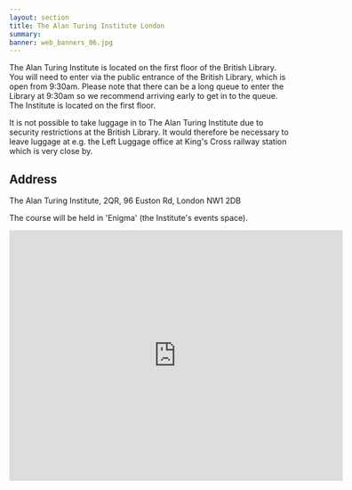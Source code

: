```yaml
---
layout: section
title: The Alan Turing Institute London
summary: 
banner: web_banners_06.jpg
---
```





The Alan Turing Institute is located on the first floor of the British Library.
You will need to enter via the public entrance of the British Library, which is open from 9:30am. Please note that there can be a long queue to enter the Library at 9:30am so we recommend arriving early to get in to the queue. The Institute is located on the first floor.

It is not possible to take luggage in to The Alan Turing Institute due to security restrictions at the British Library. It would therefore be necessary to leave luggage at e.g. the Left Luggage office at King's Cross railway station which is very close by.

## Address

The Alan Turing Institute,
2QR,
96 Euston Rd,
London
NW1 2DB

The course will be held in 'Enigma' (the Institute's events space). 

<iframe title="google map" src="https://www.google.com/maps/embed?pb=!1m14!1m8!1m3!1d9928.347630464725!2d-0.1276734!3d51.5299658!3m2!1i1024!2i768!4f13.1!3m3!1m2!1s0x0%3A0xa6f7b8acf648fffd!2sThe%20Alan%20Turing%20Institute!5e0!3m2!1sen!2suk!4v1582732424343!5m2!1sen!2suk" width="600" height="450" frameborder="0" style="border:0;" allowfullscreen=""></iframe>